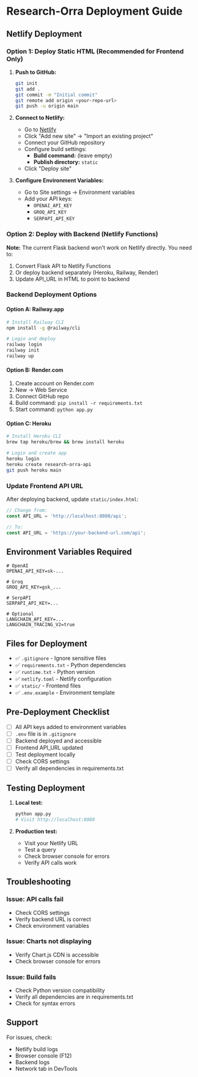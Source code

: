 # Research-Orra Deployment Guide

## Netlify Deployment

### Option 1: Deploy Static HTML (Recommended for Frontend Only)

1. **Push to GitHub:**
   ```bash
   git init
   git add .
   git commit -m "Initial commit"
   git remote add origin <your-repo-url>
   git push -u origin main
   ```

2. **Connect to Netlify:**
   - Go to [Netlify](https://app.netlify.com/)
   - Click "Add new site" → "Import an existing project"
   - Connect your GitHub repository
   - Configure build settings:
     - **Build command:** (leave empty)
     - **Publish directory:** `static`
   - Click "Deploy site"

3. **Configure Environment Variables:**
   - Go to Site settings → Environment variables
   - Add your API keys:
     - `OPENAI_API_KEY`
     - `GROQ_API_KEY`
     - `SERPAPI_API_KEY`

### Option 2: Deploy with Backend (Netlify Functions)

**Note:** The current Flask backend won't work on Netlify directly. You need to:

1. Convert Flask API to Netlify Functions
2. Or deploy backend separately (Heroku, Railway, Render)
3. Update API_URL in HTML to point to backend

### Backend Deployment Options

#### Option A: Railway.app
```bash
# Install Railway CLI
npm install -g @railway/cli

# Login and deploy
railway login
railway init
railway up
```

#### Option B: Render.com
1. Create account on Render.com
2. New → Web Service
3. Connect GitHub repo
4. Build command: `pip install -r requirements.txt`
5. Start command: `python app.py`

#### Option C: Heroku
```bash
# Install Heroku CLI
brew tap heroku/brew && brew install heroku

# Login and create app
heroku login
heroku create research-orra-api
git push heroku main
```

### Update Frontend API URL

After deploying backend, update `static/index.html`:

```javascript
// Change from:
const API_URL = 'http://localhost:8080/api';

// To:
const API_URL = 'https://your-backend-url.com/api';
```

## Environment Variables Required

```env
# OpenAI
OPENAI_API_KEY=sk-...

# Groq
GROQ_API_KEY=gsk_...

# SerpAPI
SERPAPI_API_KEY=...

# Optional
LANGCHAIN_API_KEY=...
LANGCHAIN_TRACING_V2=true
```

## Files for Deployment

- ✅ `.gitignore` - Ignore sensitive files
- ✅ `requirements.txt` - Python dependencies
- ✅ `runtime.txt` - Python version
- ✅ `netlify.toml` - Netlify configuration
- ✅ `static/` - Frontend files
- ✅ `.env.example` - Environment template

## Pre-Deployment Checklist

- [ ] All API keys added to environment variables
- [ ] `.env` file is in `.gitignore`
- [ ] Backend deployed and accessible
- [ ] Frontend API_URL updated
- [ ] Test deployment locally
- [ ] Check CORS settings
- [ ] Verify all dependencies in requirements.txt

## Testing Deployment

1. **Local test:**
   ```bash
   python app.py
   # Visit http://localhost:8080
   ```

2. **Production test:**
   - Visit your Netlify URL
   - Test a query
   - Check browser console for errors
   - Verify API calls work

## Troubleshooting

### Issue: API calls fail
- Check CORS settings
- Verify backend URL is correct
- Check environment variables

### Issue: Charts not displaying
- Verify Chart.js CDN is accessible
- Check browser console for errors

### Issue: Build fails
- Check Python version compatibility
- Verify all dependencies are in requirements.txt
- Check for syntax errors

## Support

For issues, check:
- Netlify build logs
- Browser console (F12)
- Backend logs
- Network tab in DevTools
